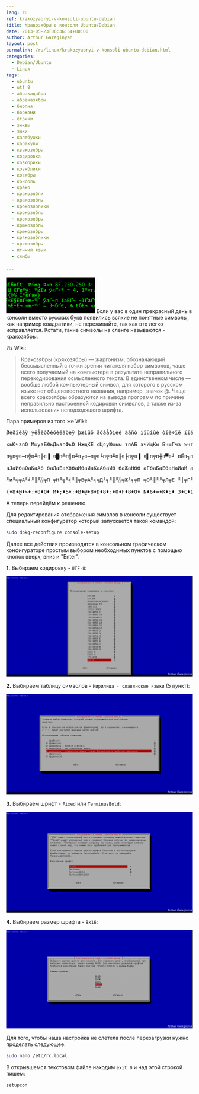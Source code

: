 ```yaml
---
lang: ru
ref: krakozyabryi-v-konsoli-ubuntu-debian
title: Кракозябры в консоли Ubuntu/Debian
date: 2013-05-23T06:36:54+00:00
author: Arthur Gareginyan
layout: post
permalink: /ru/linux/krakozyabryi-v-konsoli-ubuntu-debian.html
categories:
  - Debian/Ubuntu
  - Linux
tags:
  - ubuntu
  - utf 8
  - абракадабра
  - абраказябры
  - бнопня
  - боржоми
  - ёгрики
  - зюквы
  - зюки
  - калябушки
  - каракули
  - квакозябры
  - кодировка
  - козюбрики
  - козяблики
  - козябры
  - консоль
  - крако
  - кракозябли
  - кракозяблы
  - крокозяблики
  - крокозяблы
  - крокозябры
  - крюкозяблы
  - крюкозябры
  - крякозяблики
  - крякозябры
  - птичий язык
  - сямбы
  
---
```


![thumb](/images/082511_0926_1-kopiya.png)
Если у вас в один прекрасный день в консоли вместо русских букв появились всякие не понятные символы, как например квадратики, не переживайте, так как это легко исправляется. Кстати, такие символы на сленге называются - кракозябры.


Из Wiki:

<blockquote>Кракозя́бры (крякозя́бры) — жаргонизм, обозначающий бессмысленный с точки зрения читателя набор символов, чаще всего получаемый на компьютере в результате неправильного перекодирования осмысленного текста. В единственном числе — вообще любой компьютерный символ, для которого в русском языке нет общеизвестного названия, например, значок @. Чаще всего кракозябры образуются на выводе программ по причине неправильно настроенной кодировки символов, а также из-за использования неподходящего шрифта.</blockquote>

Пара примеров из того же Wiki:

<pre>
Øèðîêàÿ ýëåêòðèôèêàöèÿ þæíûõ ãóáåðíèé äàñò ìîùíûé òîë÷îê ïîäú¸ìó ñåëüñêîãî õîçÿéñòâà.

хьЮчзпО МшузБЮьДьзпФьО НжщКЕ сЦяуЮщьы тпАБ эчИщКы БчшГчз ъчтЙЯэЦ АушЛАзчсч ЕчвОыАБрп.

п╗п╦я─п╬п╨п╟я▐ я█п╩п╣п╨я┌я─п╦я└п╦п╨п╟я├п╦я▐ я▌п╤п╫я▀я┘ пЁя┐п╠п╣я─п╫п╦п╧ п╢п╟я│я┌ п╪п╬я┴п╫я▀п╧ я┌п╬п╩я┤п╬п╨ п©п╬п╢я┼я▒п╪я┐ я│п╣п╩я▄я│п╨п╬пЁп╬ я┘п╬п╥я▐п╧я│я┌п╡п╟.

аЈаИбаОаКаАб баЛаЕаКббаИбаИаКаАбаИб баЖаНбб аГбаБаЕбаНаИаЙ аДаАбб аМаОбаНбаЙ баОаЛбаОаК аПаОаДббаМб баЕаЛббаКаОаГаО баОаЗбаЙббаВаА.

╨и╨╕╤А╨╛╨║╨░╤П ╤Н╨╗╨╡╨║╤В╤А╨╕╤Д╨╕╨║╨░╤Ж╨╕╤П ╤О╨╢╨╜╤Л╤Е ╨│╤Г╨▒╨╡╤А╨╜╨╕╨╣ ╨┤╨░╤Б╤В ╨╝╨╛╤Й╨╜╤Л╨╣ ╤В╨╛╨╗╤З╨╛╨║ ╨┐╨╛╨┤╤К╤С╨╝╤Г ╤Б╨╡╨╗╤М╤Б╨║╨╛╨│╨╛ ╤Е╨╛╨╖╤П╨╣╤Б╤В╨▓╨░.

(♦8♦@♦&gt;♦:♦0♦O♦ M♦;♦5♦:♦B♦@♦8♦D♦8♦:♦0♦F♦8♦O♦ N♦6♦=♦K♦E♦ 3♦C♦1♦5♦@♦=♦8♦9♦ 4♦0♦A♦B♦ &lt;♦&gt;♦I♦=♦K♦9♦ B♦&gt;♦;♦G♦&gt;♦:♦ ?♦&gt;♦4♦J♦Q♦&lt;♦C♦ A♦5♦;♦L♦A♦:♦&gt;♦3♦&gt;♦ E♦&gt;♦7♦O♦9♦A♦B♦2♦0♦.
</pre>

А теперь перейдём к решению.

Для редактирования отображения симвлов в консоли существует специальный конфигуратор который запускается такой командой:
 
```sh
sudo dpkg-reconfigure console-setup
``` 

Далее все действия производятся в консольном графическом конфигураторе простым выбором необходимых пунктов с помощью кнопок вверх, вниз и "Enter".

**1.** Выбираем кодировку - `UTF-8`:

<a href="http://mycyberuniverse.com/wp-content/uploads/UTF-8.png"><img alt="UTF-8" src="/images/UTF-8-1024x549.png" /></a>

**2.** Выбираем таблицу символов - `Кирилица - славянские языки` (5 пункт):

<a href="http://mycyberuniverse.com/wp-content/uploads/kirillitsa.png"><img alt="кириллица" src="/images/kirillitsa-1024x550.png" /></a>

**3.** Выбираем шрифт - `Fixed` или `TerminusBold`:

<a href="http://mycyberuniverse.com/wp-content/uploads/Fixed.png"><img alt="Fixed" src="/images/Fixed-1024x550.png" /></a>

**4.** Выбираем размер шрифта - `8x16`:

<a href="http://mycyberuniverse.com/wp-content/uploads/8x16.png"><img alt="8x16" src="/images/8x16-1024x539.png" /></a>

Для того, чтобы наша настройка не слетела после перезагрузки нужно проделать следующее:

```sh
sudo nano /etc/rc.local
``` 

В открывшемся текстовом файле находим `exit 0` и над этой строкой пишем:

```sh
setupcon
``` 
